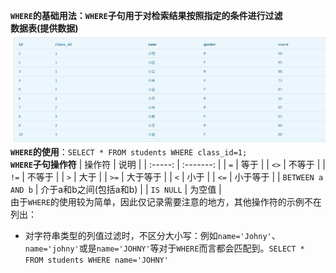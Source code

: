 **`WHERE`的基础用法：`WHERE`子句用于对检索结果按照指定的条件进行过滤**
<br>
**数据表(提供数据)**
![数据表](./static/images/students.png)
<br>
**`WHERE`的使用**：`SELECT * FROM students WHERE class_id=1;`
<br>
**`WHERE`子句操作符**
| 操作符 | 说明 |
| :-----: | :-------: |
| `=` | 等于 |
| `<>` | 不等于 |
| `!=` | 不等于 |
| `>` | 大于 |
| `>=` | 大于等于 |
| `<` | 小于 |
| `<=` | 小于等于 |
| `BETWEEN a AND b` | 介于a和b之间(包括a和b) |
| `IS NULL` | 为空值 |
<br>
由于`WHERE`的使用较为简单，因此仅记录需要注意的地方，其他操作符的示例不在列出：
  - 对字符串类型的列值过滤时，不区分大小写：例如`name='Johny'`、`name='johny'`或是`name='JOHNY'`等对于`WHERE`而言都会匹配到。`SELECT * FROM students WHERE name='JOHNY'`
